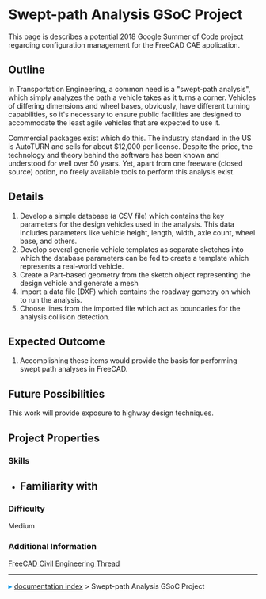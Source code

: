# Swept-path Analysis GSoC Project
This page is describes a potential 2018 Google Summer of Code project regarding configuration management for the FreeCAD CAE application.

## Outline

In Transportation Engineering, a common need is a \"swept-path analysis\", which simply analyzes the path a vehicle takes as it turns a corner. Vehicles of differing dimensions and wheel bases, obviously, have different turning capabilities, so it\'s necessary to ensure public facilities are designed to accommodate the least agile vehicles that are expected to use it.

Commercial packages exist which do this. The industry standard in the US is AutoTURN and sells for about \$12,000 per license. Despite the price, the technology and theory behind the software has been known and understood for well over 50 years. Yet, apart from one freeware (closed source) option, no freely available tools to perform this analysis exist.

## Details

1.  Develop a simple database (a CSV file) which contains the key parameters for the design vehicles used in the analysis. This data includes parameters like vehicle height, length, width, axle count, wheel base, and others.
2.  Develop several generic vehicle templates as separate sketches into which the database parameters can be fed to create a template which represents a real-world vehicle.
3.  Create a Part-based geometry from the sketch object representing the design vehicle and generate a mesh
4.  Import a data file (DXF) which contains the roadway gemetry on which to run the analysis.
5.  Choose lines from the imported file which act as boundaries for the analysis collision detection.

## Expected Outcome 

1.  Accomplishing these items would provide the basis for performing swept path analyses in FreeCAD.

## Future Possibilities 

This work will provide exposure to highway design techniques.

## Project Properties 

### Skills

-   Familiarity with
    -   

### Difficulty

Medium

### Additional Information 

[FreeCAD Civil Engineering Thread](https://forum.freecadweb.org/viewtopic.php?f=8&t=22277&start=250)



---
![](images/Right_arrow.png) [documentation index](../README.md) > Swept-path Analysis GSoC Project

